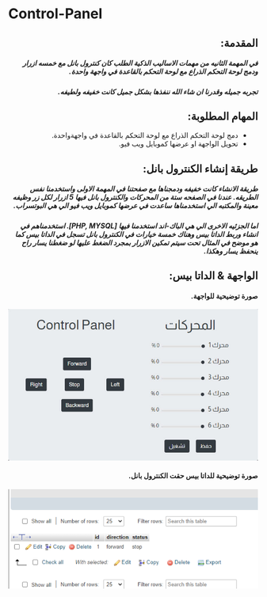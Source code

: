 # Control-Panel


<div dir="rtl">

## المقدمة:

##### في المهمة الثانيه من مهمات الاساليب الذكية الطلب كان كنترول بانل مع خمسه ازرار ودمج لوحة التحكم الذراع مع لوحة التحكم بالقاعدة في واجهة واحدة.
##### تجربه جميله وقدرنا ان شاء الله ننفذها بشكل جميل كانت خفيفه ولطيفه.  


## المهام المطلوبة:


<ul>
  <li>دمج لوحة التحكم الذراع مع لوحة التحكم بالقاعدة في واجهةواحدة.</li>
  <li>تحويل الواجهة او عرضها كموبايل ويب فيو.</li>
  

</ul>

## طريقة إنشاء الكنترول بانل:

##### طريقة الانشاء كانت خفيفه ودمجناها مع صفحتنا في المهمة الاولى واستخدمنا نفس الطريقه. عندنا في الصفحه  ستة من المحركات والكنترول بانل فيها 5 ازرار لكل زر وظيفه معينة والمكتبه الي استخدمناها ساعدت في عرضها كموبايل ويب فيو الي هي البوتسراب. 
 


##### اما الجزئيه الاخرى الي هي الباك-اند استخدمنا فيها [PHP, MYSQL]. استخدمناهم في انشاء وربط الداتا بيس وهناك خمسة خيارات في الكنترول بانل تسجل في الداتا بيس كما هو موضح في المثال تحت سيتم تمكين الازرار بمجرد الضغط عليها لو ضغطنا يسار راح ينحفظ يسار وهكذا.


## الواجهة & الداتا بيس:

#### صورة توضيحية للواجهة.

![](SiteEX.jpg)

#### صورة توضيحية للداتا بيس حقت الكنترول بانل.

![](stop.png)





  
  
  






  










</div>
